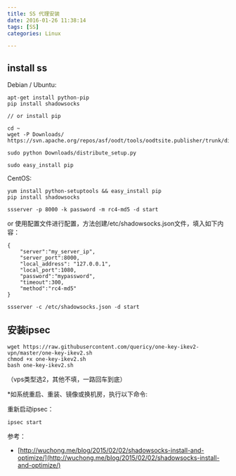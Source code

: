 ```yaml
---
title: SS 代理安装
date: 2016-01-26 11:38:14
tags: [SS]
categories: Linux

---
```


## install ss

Debian / Ubuntu:
```
apt-get install python-pip
pip install shadowsocks

// or install pip 

cd ~
wget -P Downloads/ https://svn.apache.org/repos/asf/oodt/tools/oodtsite.publisher/trunk/distribute_setup.py

sudo python Downloads/distribute_setup.py

sudo easy_install pip
```

CentOS:

```
yum install python-setuptools && easy_install pip
pip install shadowsocks
```

```
ssserver -p 8000 -k password -m rc4-md5 -d start
```

or 使用配置文件进行配置，方法创建/etc/shadowsocks.json文件，填入如下内容：
```
{
    "server":"my_server_ip",
    "server_port":8000,
    "local_address": "127.0.0.1",
    "local_port":1080,
    "password":"mypassword",
    "timeout":300,
    "method":"rc4-md5"
}
```

```
ssserver -c /etc/shadowsocks.json -d start
```


## 安装ipsec

```
wget https://raw.githubusercontent.com/quericy/one-key-ikev2-vpn/master/one-key-ikev2.sh
chmod +x one-key-ikev2.sh
bash one-key-ikev2.sh
```
（vps类型选2，其他不填，一路回车到底）


*如系统重启、重装、镜像或换机房，执行以下命令:

重新启动ipsec：
```
ipsec start
```


参考：

- [http://wuchong.me/blog/2015/02/02/shadowsocks-install-and-optimize/](http://wuchong.me/blog/2015/02/02/shadowsocks-install-and-optimize/)